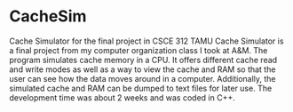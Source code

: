 # CacheSim
 Cache Simulator for the final project in CSCE 312 TAMU
 Cache Simulator is a final project from my computer organization class I took at A&M. The program simulates cache memory in a CPU. It offers different cache read and write modes as well as a way to view the cache and RAM so that the user can see how the data moves around in a computer. Additionally, the simulated cache and RAM can be dumped to text files for later use. The development time was about 2 weeks and was coded in C++.
